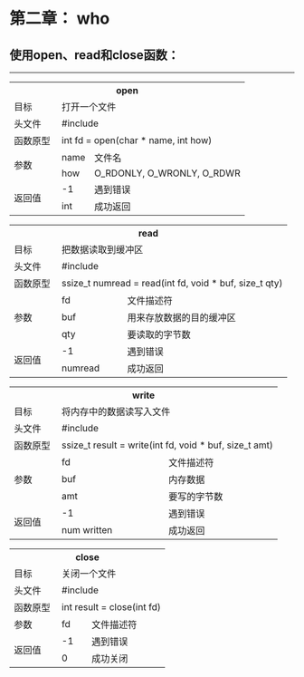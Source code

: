 # 第二章： who

## 使用open、read和close函数：

---


<table >
    <th colspan="3">open</th>
    <tr>
        <td>目标 &emsp;&emsp;</td>
        <td colspan="2">打开一个文件</td>
    </tr>
    <tr>
        <td>头文件</td>
        <td colspan="2">#include <fcntl.h></td>
    </tr>
    <tr>
        <td>函数原型</td>
        <td colspan="2">int fd = open(char * name, int how) </td>
    </tr>
    <tr>
        <td rowspan="2">参数</td>
        <td>name</td>
        <td>文件名</td>
    </tr>
    <tr>
        <td>how</td>
        <td>O_RDONLY, O_WRONLY, O_RDWR</td>
    </tr>
    <tr>
        <td rowspan="2">返回值</td>
        <td>-1</td>
        <td>遇到错误</td>
    </tr>
    <tr>
        <td>int</td>
        <td>成功返回</td>
    </tr>
    
</table>



<table >
    <th colspan="3">read</th>
    <tr>
        <td>目标 &emsp;&emsp;</td>
        <td colspan="2">把数据读取到缓冲区</td>
    </tr>
    <tr>
        <td>头文件</td>
        <td colspan="2">#include <unistd.h></td>
    </tr>
    <tr>
        <td>函数原型</td>
        <td colspan="2">ssize_t numread = read(int fd, void * buf, size_t qty) </td>
    </tr>
    <tr>
        <td rowspan="3">参数</td>
        <td>fd</td>
        <td>文件描述符</td>
    </tr>
    <tr>
        <td>buf</td>
        <td>用来存放数据的目的缓冲区</td>
    </tr>
    <tr>
        <td>qty</td>
        <td>要读取的字节数</td>
    </tr>
    <tr>
        <td rowspan="2">返回值</td>
        <td>-1</td>
        <td>遇到错误</td>
    </tr>
    <tr>
        <td>numread</td>
        <td>成功返回</td>
    </tr>
       
</table>


<table >
    <th colspan="3">write</th>
    <tr>
        <td>目标 &emsp;&emsp;</td>
        <td colspan="2">将内存中的数据读写入文件</td>
    </tr>
    <tr>
        <td>头文件</td>
        <td colspan="2">#include <unistd.h></td>
    </tr>
    <tr>
        <td>函数原型</td>
        <td colspan="2">ssize_t result = write(int fd, void * buf, size_t amt) </td>
    </tr>
    <tr>
        <td rowspan="3">参数</td>
        <td>fd</td>
        <td>文件描述符</td>
    </tr>
    <tr>
        <td>buf</td>
        <td>内存数据</td>
    </tr>
    <tr>
        <td>amt</td>
        <td>要写的字节数</td>
    </tr>
    <tr>
        <td rowspan="2">返回值</td>
        <td>-1</td>
        <td>遇到错误</td>
    </tr>
    <tr>
        <td>num written</td>
        <td>成功返回</td>
    </tr>
       
</table>




<table >
    <th colspan="3">close</th>
    <tr>
        <td>目标 &emsp;&emsp;</td>
        <td colspan="2">关闭一个文件</td>
    </tr>
    <tr>
        <td>头文件</td>
        <td colspan="2">#include <unistd.h></td>
    </tr>
    <tr>
        <td>函数原型</td>
        <td colspan="2">int result = close(int fd) </td>
    </tr>
    <tr>
        <td rowspan>参数</td>
        <td>fd</td>
        <td>文件描述符</td>
    </tr>
    <tr>
        <td rowspan="2">返回值</td>
        <td>-1</td>
        <td>遇到错误</td>
    </tr>
    <tr>
        <td>0</td>
        <td>成功关闭</td>
    </tr>
    
</table>

